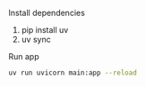 Install dependencies

1. pip install uv
2. uv sync

Run app
```bash
uv run uvicorn main:app --reload
```